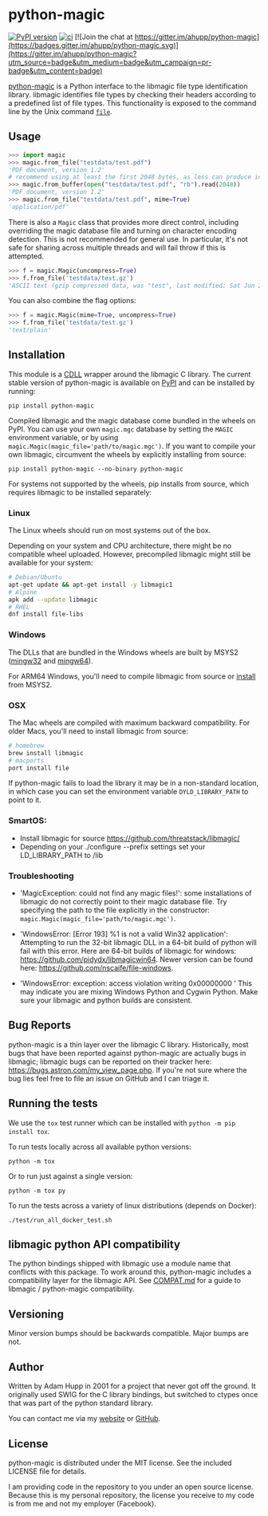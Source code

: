 # python-magic
[![PyPI version](https://badge.fury.io/py/python-magic.svg)](https://badge.fury.io/py/python-magic)
[![ci](https://github.com/ahupp/python-magic/actions/workflows/ci.yml/badge.svg)](https://github.com/ahupp/python-magic/actions/workflows/ci.yml)
[![Join the chat at https://gitter.im/ahupp/python-magic](https://badges.gitter.im/ahupp/python-magic.svg)](https://gitter.im/ahupp/python-magic?utm_source=badge&utm_medium=badge&utm_campaign=pr-badge&utm_content=badge)

[python-magic](https://github.com/ahupp/python-magic) is a Python interface to the libmagic file type
identification library. libmagic identifies file types by checking
their headers according to a predefined list of file types. This
functionality is exposed to the command line by the Unix command
[`file`](https://www.darwinsys.com/file/).

## Usage

```python
>>> import magic
>>> magic.from_file("testdata/test.pdf")
'PDF document, version 1.2'
# recommend using at least the first 2048 bytes, as less can produce incorrect identification
>>> magic.from_buffer(open("testdata/test.pdf", "rb").read(2048))
'PDF document, version 1.2'
>>> magic.from_file("testdata/test.pdf", mime=True)
'application/pdf'
```

There is also a `Magic` class that provides more direct control,
including overriding the magic database file and turning on character
encoding detection.  This is not recommended for general use.  In
particular, it's not safe for sharing across multiple threads and
will fail throw if this is attempted.

```python
>>> f = magic.Magic(uncompress=True)
>>> f.from_file('testdata/test.gz')
'ASCII text (gzip compressed data, was "test", last modified: Sat Jun 28 21:32:52 2008, from Unix)'
```

You can also combine the flag options:

```python
>>> f = magic.Magic(mime=True, uncompress=True)
>>> f.from_file('testdata/test.gz')
'text/plain'
```

## Installation

This module is a [CDLL](https://docs.python.org/3/library/ctypes.html) wrapper around the libmagic C library.
The current stable version of python-magic is available on [PyPI](http://pypi.python.org/pypi/python-magic/)
and can be installed by running:
```
pip install python-magic
```

Compiled libmagic and the magic database come bundled in the wheels on PyPI.
You can use your own `magic.mgc` database by setting the `MAGIC`
environment variable, or by using `magic.Magic(magic_file='path/to/magic.mgc')`.
If you want to compile your own libmagic, circumvent the wheels
by explicitly installing from source:
```
pip install python-magic --no-binary python-magic
```

For systems not supported by the wheels, pip installs from source,
which requires libmagic to be installed separately:

### Linux

The Linux wheels should run on most systems out of the box.

Depending on your system and CPU architecture, there might be no compatible wheel uploaded.
However, precompiled libmagic might still be available for your system:

```sh
# Debian/Ubuntu
apt-get update && apt-get install -y libmagic1
# Alpine
apk add --update libmagic
# RHEL
dnf install file-libs
```
 
### Windows

The DLLs that are bundled in the Windows wheels are built by MSYS2 ([mingw32](https://packages.msys2.org/packages/mingw-w64-i686-file) and [mingw64](https://packages.msys2.org/packages/mingw-w64-x86_64-file)).

For ARM64 Windows, you'll need to compile libmagic from source or [install](https://packages.msys2.org/packages/mingw-w64-clang-aarch64-file) from MSYS2.

### OSX

The Mac wheels are compiled with maximum backward compatibility.
For older Macs, you'll need to install libmagic from source:

```sh
# homebrew
brew install libmagic
# macports
port install file
```

If python-magic fails to load the library it may be in a non-standard location, in which case you can set the environment variable `DYLD_LIBRARY_PATH` to point to it.

### SmartOS:
- Install libmagic for source https://github.com/threatstack/libmagic/
- Depending on your ./configure --prefix settings set your LD_LIBRARY_PATH to <prefix>/lib

### Troubleshooting

- 'MagicException: could not find any magic files!': some
  installations of libmagic do not correctly point to their magic
  database file.  Try specifying the path to the file explicitly in the
  constructor: `magic.Magic(magic_file='path/to/magic.mgc')`.

- 'WindowsError: [Error 193] %1 is not a valid Win32 application':
  Attempting to run the 32-bit libmagic DLL in a 64-bit build of
  python will fail with this error.  Here are 64-bit builds of libmagic for windows: https://github.com/pidydx/libmagicwin64.
  Newer version can be found here: https://github.com/nscaife/file-windows.

- 'WindowsError: exception: access violation writing 0x00000000 ' This may indicate you are mixing
  Windows Python and Cygwin Python. Make sure your libmagic and python builds are consistent.

## Bug Reports

python-magic is a thin layer over the libmagic C library.
Historically, most bugs that have been reported against python-magic
are actually bugs in libmagic; libmagic bugs can be reported on their
tracker here: https://bugs.astron.com/my_view_page.php.  If you're not
sure where the bug lies feel free to file an issue on GitHub and I can
triage it.

## Running the tests

We use the `tox` test runner which can be installed with `python -m pip install tox`.

To run tests locally across all available python versions:

```
python -m tox
```

Or to run just against a single version:

```
python -m tox py
```
To run the tests across a variety of linux distributions (depends on Docker):

```
./test/run_all_docker_test.sh
```

## libmagic python API compatibility

The python bindings shipped with libmagic use a module name that conflicts with this package.  To work around this, python-magic includes a compatibility layer for the libmagic API.  See [COMPAT.md](COMPAT.md) for a guide to libmagic / python-magic compatibility.

## Versioning

Minor version bumps should be backwards compatible.  Major bumps are not.

## Author

Written by Adam Hupp in 2001 for a project that never got off the
ground.  It originally used SWIG for the C library bindings, but
switched to ctypes once that was part of the python standard library.

You can contact me via my [website](http://hupp.org/adam) or
[GitHub](http://github.com/ahupp).

## License

python-magic is distributed under the MIT license.  See the included
LICENSE file for details.

I am providing code in the repository to you under an open source license. Because this is my personal repository, the license you receive to my code is from me and not my employer (Facebook).
